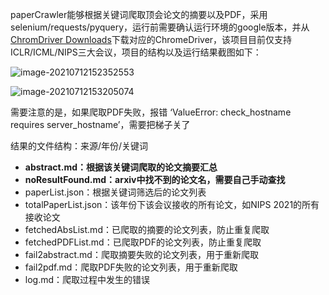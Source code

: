 paperCrawler能够根据关键词爬取顶会论文的摘要以及PDF，采用selenium/requests/pyquery，运行前需要确认运行环境的google版本，并从[ChromDriver Downloads](https://chromedriver.chromium.org/downloads)下载对应的ChromeDriver，该项目目前仅支持ICLR/ICML/NIPS三大会议，项目的结构以及运行结果截图如下：

![image-20210712152352553](https://cdn.jsdelivr.net/gh/ZxyGed/pic-warehouse/img/image-20210712152352553.png)

![image-20210712153205074](https://cdn.jsdelivr.net/gh/ZxyGed/pic-warehouse/img/image-20210712153205074.png)

需要注意的是，如果爬取PDF失败，报错 ‘ValueError: check_hostname requires server_hostname’，需要把梯子关了

结果的文件结构：来源/年份/关键词

- **abstract.md：根据该关键词爬取的论文摘要汇总**
- **noResultFound.md：arxiv中找不到的论文名，需要自己手动查找**
- paperList.json：根据关键词筛选后的论文列表
- totalPaperList.json：该年份下该会议接收的所有论文，如NIPS 2021的所有接收论文
- fetchedAbsList.md：已爬取的摘要的论文列表，防止重复爬取
- fetchedPDFList.md：已爬取PDF的论文列表，防止重复爬取
- fail2abstract.md：爬取摘要失败的论文列表，用于重新爬取
- fail2pdf.md：爬取PDF失败的论文列表，用于重新爬取
- log.md：爬取过程中发生的错误





